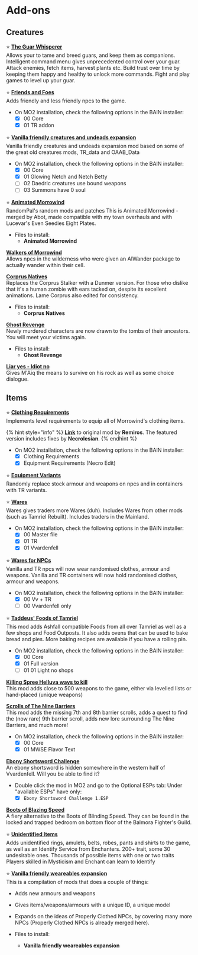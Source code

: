 # Add-ons

## Creatures

⭐ [**The Guar Whisperer**](https://www.nexusmods.com/morrowind/mods/48247)\
 Allows your to tame and breed guars, and keep them as companions. Intelligent command menu gives unprecedented control over your guar. Attack enemies, fetch items, harvest plants etc. Build trust over time by keeping them happy and healthy to unlock more commands. Fight and play games to level up your guar.

⭐ [**Friends and Foes**](https://www.nexusmods.com/morrowind/mods/49251)\
 Adds friendly and less friendly npcs to the game.

* On MO2 installation, check the following options in the BAIN installer:
  * [x] 00 Core
  * [x] 01 TR addon

⭐ [**Vanilla friendly creatures and undeads expansion**](https://www.nexusmods.com/morrowind/mods/48818)\
 Vanilla friendly creatures and undeads expansion mod based on some of the great old creatures mods, TR_data and OAAB_Data

* On MO2 installation, check the following options in the BAIN installer:
  * [x] 00 Core
  * [x] 01 Glowing Netch and Netch Betty
  * [ ] 02 Daedric creatures use bound weapons
  * [ ] 03 Summons have 0 soul

⭐ [**Animated Morrowind**](https://www.nexusmods.com/morrowind/mods/48683)\
RandomPal's random mods and patches
This is Animated Morrowind - merged by Abot, made compatible with my town overhauls and with Lucevar's Even Seedies Eight Plates.

* Files to install:
  * **Animated Morrowind**

[**Walkers of Morrowind**](https://www.nexusmods.com/morrowind/mods/49889)\
 Allows npcs in the wilderness who were given an AIWander package to actually wander within their cell.

[**Corprus Natives**](https://www.nexusmods.com/morrowind/mods/49848)\
Replaces the Corprus Stalker with a Dunmer version. For those who dislike that it's a human zombie with ears tacked on, despite its excellent animations. Lame Corprus also edited for consistency.

* Files to install:
  * **Corprus Natives**

[**Ghost Revenge**](https://www.nexusmods.com/morrowind/mods/49848)\
Newly murdered characters are now drawn to the tombs of their ancestors. You will meet your victims again.

* Files to install:
  * **Ghost Revenge**

[**Liar yes - Idiot no**](https://www.nexusmods.com/morrowind/mods/49908)\
 Gives M'Aiq the means to survive on his rock as well as some choice dialogue.

## Items

⭐ [**Clothing Requirements**](https://www.nexusmods.com/morrowind/mods/47813)\
 Implements level requirements to equip all of Morrowind's clothing items.

{% hint style="info" %}
[**Link**](https://www.nexusmods.com/morrowind/mods/45980) to original mod by **Remiros**. The featured version includes fixes by **Necrolesian**.
{% endhint %}

* On MO2 installation, check the following options in the BAIN installer:
  * [x] Clothing Requirements
  * [x] Equipment Requirements (Necro Edit)

⭐ [**Equipment Variants**](https://www.nexusmods.com/morrowind/mods/49253)\
 Randomly replace stock armour and weapons on npcs and in containers with TR variants.

⭐ [**Wares**](https://www.nexusmods.com/morrowind/mods/49205)\
 Wares gives traders more Wares (duh). Includes Wares from other mods (such as Tamriel Rebuilt). Includes traders in the Mainland.

* On MO2 installation, check the following options in the BAIN installer:
  * [x] 00 Master file
  * [x] 01 TR
  * [x] 01 Vvardenfell

⭐ [**Wares for NPCs**](https://www.nexusmods.com/morrowind/mods/49997)\
Vanilla and TR npcs will now wear randomised clothes, armour and weapons.
Vanilla and TR containers will now hold randomised clothes, armour and weapons.

* On MO2 installation, check the following options in the BAIN installer:
  * [x] 00 Vv + TR
  * [ ] 00 Vvardenfell only

⭐ [**Taddeus' Foods of Tamriel**](https://www.nexusmods.com/morrowind/mods/49388)\
This mod adds Ashfall compatible Foods from all over Tamriel as well as a few shops and Food Outposts.
It also adds ovens that can be used to bake bread and pies. More baking recipes are available if you have a rolling pin.

* On MO2 installation, check the following options in the BAIN installer:
  * [x] 00 Core
  * [x] 01 Full version
  * [ ] 01 01 Light no shops

[**Killing Spree Helluva ways to kill**](https://www.nexusmods.com/morrowind/mods/49668)\
 This mod adds close to 500 weapons to the game, either via levelled lists or hand-placed (unique weapons)

[**Scrolls of The Nine Barriers**](https://www.nexusmods.com/morrowind/mods/45831)\
This mod adds the missing 7th and 8th barrier scrolls, adds a quest to find the (now rare) 9th barrier scroll, adds new lore surrounding The Nine Barriers, and much more!

* On MO2 installation, check the following options in the BAIN installer:
  * [x] 00 Core
  * [x] 01 MWSE Flavor Text

[**Ebony Shortsword Challenge**](https://www.nexusmods.com/morrowind/mods/50358)\
 An ebony shortsword is hidden somewhere in the western half of Vvardenfell. Will you be able to find it?

* Double click the mod in MO2 and go to the Optional ESPs tab: Under "available ESPs" have only:
  * [x] `Ebony Shortsword Challenge 1.ESP`

[**Boots of Blazing Speed**](https://www.nexusmods.com/morrowind/mods/49428)\
 A fiery alternative to the Boots of Blinding Speed. They can be found in the locked and trapped bedroom on bottom floor of the Balmora Fighter's Guild.

⭐ [**Unidentified Items**](https://www.nexusmods.com/morrowind/mods/48964)\
Adds unidentified rings, amulets, belts, robes, pants and shirts to the game, as well as an Identify Service from Enchanters.
200+ trait, some 30 undesirable ones.
Thousands of possible items with one or two traits
Players skilled in Mysticism and Enchant can learn to Identify

⭐ [**Vanilla friendly weareables expansion**](https://www.nexusmods.com/morrowind/mods/48683)\
This is a compilation of mods that does a couple of things:

* Adds new armours and weapons
* Gives items/weapons/armours with a unique ID, a unique model
* Expands on the ideas of Properly Clothed NPCs, by covering many more NPCs (Properly Clothed NPCs is already merged here).

* Files to install:
  * **Vanilla friendly weareables expansion**
